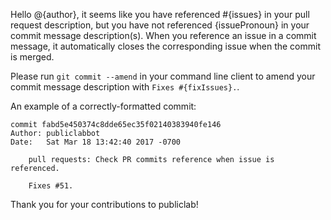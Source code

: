 Hello @{author}, it seems like you have referenced #{issues} in your pull request description, but you have not referenced {issuePronoun} in your commit message description(s). When you reference an issue in a commit message, it automatically closes the corresponding issue when the commit is merged.

Please run `git commit --amend` in your command line client to amend your commit message description with `Fixes #{fixIssues}.`.

An example of a correctly-formatted commit:
```
commit fabd5e450374c8dde65ec35f02140383940fe146
Author: publiclabbot
Date:   Sat Mar 18 13:42:40 2017 -0700

    pull requests: Check PR commits reference when issue is referenced.

    Fixes #51.
```

Thank you for your contributions to publiclab!

<!-- fixCommitWarning -->